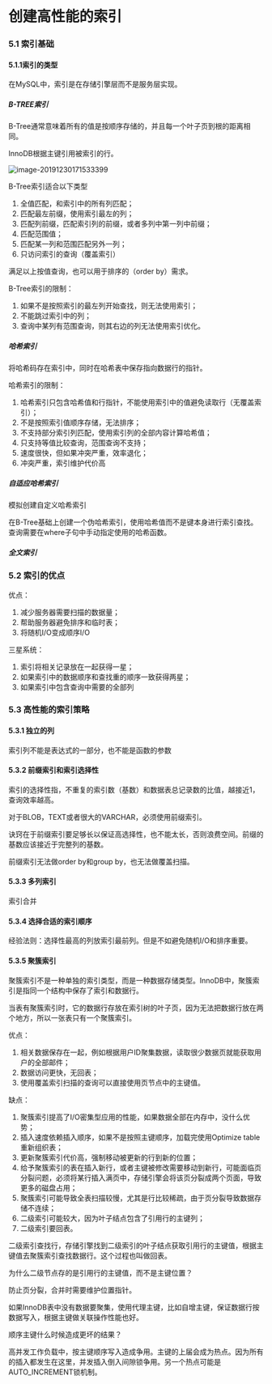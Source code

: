 # 创建高性能的索引

### 5.1 索引基础

#### 5.1.1索引的类型

在MySQL中，索引是在存储引擎层而不是服务层实现。

##### B-TREE索引

B-Tree通常意味着所有的值是按顺序存储的，并且每一个叶子页到根的距离相同。

InnoDB根据主键引用被索引的行。

![image-20191230171533399](/Users/jamiehictk/Documents/Github/note-my-days/img/index-struct.png)

B-Tree索引适合以下类型

1. 全值匹配，和索引中的所有列匹配；
2. 匹配最左前缀，使用索引最左的列；
3. 匹配列前缀，匹配索引列的前缀，或者多列中第一列中前缀；
4. 匹配范围值；
5. 匹配某一列和范围匹配另外一列；
6. 只访问索引的查询（覆盖索引）

满足以上按值查询，也可以用于排序的（order by）需求。

B-Tree索引的限制：

1. 如果不是按照索引的最左列开始查找，则无法使用索引；
2. 不能跳过索引中的列；
3. 查询中某列有范围查询，则其右边的列无法使用索引优化。

##### 哈希索引

将哈希码存在索引中，同时在哈希表中保存指向数据行的指针。

哈希索引的限制：

1. 哈希索引只包含哈希值和行指针，不能使用索引中的值避免读取行（无覆盖索引）；
2. 不是按照索引值顺序存储，无法排序；
3. 不支持部分索引列匹配，使用索引列的全部内容计算哈希值；
4. 只支持等值比较查询，范围查询不支持；
5. 速度很快，但如果冲突严重，效率退化；
6. 冲突严重，索引维护代价高

##### 自适应哈希索引

模拟创建自定义哈希索引

在B-Tree基础上创建一个伪哈希索引，使用哈希值而不是键本身进行索引查找。查询需要在where子句中手动指定使用的哈希函数。

##### 全文索引

### 5.2 索引的优点

优点：

1. 减少服务器需要扫描的数据量；
2. 帮助服务器避免排序和临时表；
3. 将随机I/O变成顺序I/O

三星系统：

1. 索引将相关记录放在一起获得一星；
2. 如果索引中的数据顺序和查找重的顺序一致获得两星；
3. 如果索引中包含查询中需要的全部列

### 5.3 高性能的索引策略

#### 5.3.1 独立的列

索引列不能是表达式的一部分，也不能是函数的参数

#### 5.3.2 前缀索引和索引选择性

索引的选择性指，不重复的索引数（基数）和数据表总记录数的比值，越接近1，查询效率越高。

对于BLOB，TEXT或者很大的VARCHAR，必须使用前缀索引。

诀窍在于前缀索引要足够长以保证高选择性，也不能太长，否则浪费空间。前缀的基数应该接近于完整列的基数。

前缀索引无法做order by和group by，也无法做覆盖扫描。

#### 5.3.3 多列索引

索引合并

#### 5.3.4 选择合适的索引顺序

经验法则：选择性最高的列放索引最前列。但是不如避免随机I/O和排序重要。

#### 5.3.5 聚簇索引

聚簇索引不是一种单独的索引类型，而是一种数据存储类型。InnoDB中，聚簇索引是指同一个结构中保存了索引和数据行。

当表有聚簇索引时，它的数据行存放在索引树的叶子页，因为无法把数据行放在两个地方，所以一张表只有一个聚簇索引。

优点：

1. 相关数据保存在一起，例如根据用户ID聚集数据，读取很少数据页就能获取用户的全部邮件；
2. 数据访问更快，无回表；
3. 使用覆盖索引扫描的查询可以直接使用页节点中的主键值。

缺点：

1. 聚簇索引提高了I/O密集型应用的性能，如果数据全部在内存中，没什么优势；
2. 插入速度依赖插入顺序，如果不是按照主键顺序，加载完使用Optimize table重新组织表；
3. 更新聚簇索引代价高，强制移动被更新的行到新的位置；
4. 给予聚簇索引的表在插入新行，或者主键被修改需要移动到新行，可能面临页分裂问题，必须将某行插入满页中，存储引擎会将该页分裂成两个页面，导致更多的磁盘占用；
5. 聚簇索引可能导致全表扫描较慢，尤其是行比较稀疏，由于页分裂导致数据存储不连续；
6. 二级索引可能较大，因为叶子结点包含了引用行的主键列；
7. 二级索引要回表。

二级索引查找行，存储引擎找到二级索引的叶子结点获取引用行的主键值，根据主键值去聚簇索引查找数据行。这个过程也叫做回表。

为什么二级节点存的是引用行的主键值，而不是主键位置？

防止页分裂，合并时需要维护位置指针。

如果InnoDB表中没有数据要聚集，使用代理主键，比如自增主键，保证数据行按数据写入，根据主键做关联操作性能也好。

顺序主键什么时候造成更坏的结果？

高并发工作负载中，按主键顺序写入造成争用。主键的上届会成为热点。因为所有的插入都发生在这里，并发插入倒入间隙锁争用。另一个热点可能是AUTO_INCREMENT锁机制。